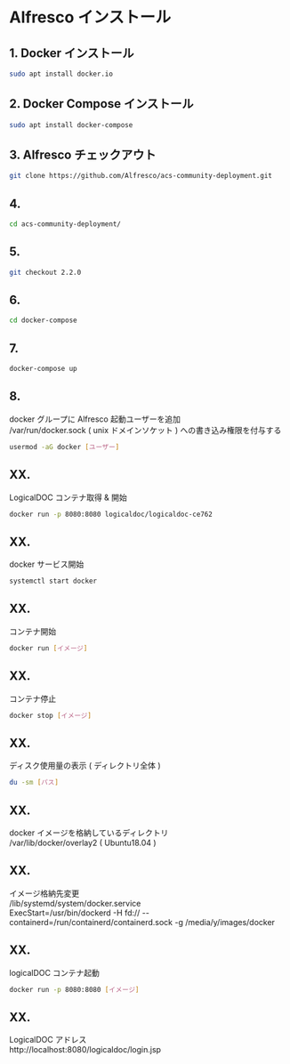 # Alfresco インストール  
  
## 1. Docker インストール  
```bash  
sudo apt install docker.io  
```  
  
## 2. Docker Compose インストール  
```bash  
sudo apt install docker-compose  
```  
  
## 3. Alfresco チェックアウト  
```bash  
git clone https://github.com/Alfresco/acs-community-deployment.git  
```  
  
## 4.  
```bash  
cd acs-community-deployment/  
```  
  
## 5.  
```bash  
git checkout 2.2.0  
```  
  
## 6.  
```bash  
cd docker-compose  
```  
  
## 7.  
```bash  
docker-compose up  
```  
  
## 8.  
docker グループに Alfresco 起動ユーザーを追加  
/var/run/docker.sock ( unix ドメインソケット ) への書き込み権限を付与する  
```bash  
usermod -aG docker [ユーザー]  
```  
  
  
## XX.  
LogicalDOC コンテナ取得 & 開始  
```bash  
docker run -p 8080:8080 logicaldoc/logicaldoc-ce762  
```  
  
## XX.  
docker サービス開始  
```bash  
systemctl start docker  
```  
  
## XX.  
コンテナ開始  
```bash  
docker run [イメージ]  
```  
  
## XX.  
コンテナ停止  
```bash  
docker stop [イメージ]  
```  
  
## XX.  
ディスク使用量の表示 ( ディレクトリ全体 )  
```bash  
du -sm [パス]  
```  
  
## XX.  
docker イメージを格納しているディレクトリ  
/var/lib/docker/overlay2 ( Ubuntu18.04 )  
  
## XX.  
イメージ格納先変更  
/lib/systemd/system/docker.service  
ExecStart=/usr/bin/dockerd -H fd:// --containerd=/run/containerd/containerd.sock -g /media/y/images/docker  
  
## XX.  
logicalDOC コンテナ起動  
```bash  
docker run -p 8080:8080 [イメージ]  
```  
  
## XX.  
LogicalDOC アドレス  
http://localhost:8080/logicaldoc/login.jsp  
